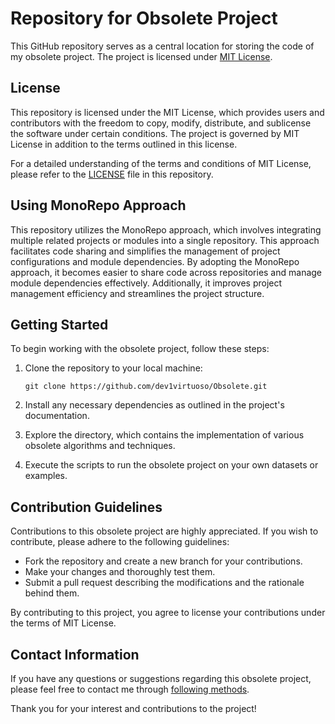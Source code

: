 # Repository for Obsolete Project

This GitHub repository serves as a central location for storing the code of my obsolete project. The project is licensed under [MIT License](LICENSE).

## License

This repository is licensed under the MIT License, which provides users and contributors with the freedom to copy, modify, distribute, and sublicense the software under certain conditions. The project is governed by MIT License in addition to the terms outlined in this license.

For a detailed understanding of the terms and conditions of MIT License, please refer to the [LICENSE](LICENSE) file in this repository.

## Using MonoRepo Approach

This repository utilizes the MonoRepo approach, which involves integrating multiple related projects or modules into a single repository. This approach facilitates code sharing and simplifies the management of project configurations and module dependencies. By adopting the MonoRepo approach, it becomes easier to share code across repositories and manage module dependencies effectively. Additionally, it improves project management efficiency and streamlines the project structure.

## Getting Started

To begin working with the obsolete project, follow these steps:

1. Clone the repository to your local machine:

   `
   git clone https://github.com/dev1virtuoso/Obsolete.git
   `

2. Install any necessary dependencies as outlined in the project's documentation.

3. Explore the directory, which contains the implementation of various obsolete algorithms and techniques.

4. Execute the scripts to run the obsolete project on your own datasets or examples.

## Contribution Guidelines

Contributions to this obsolete project are highly appreciated. If you wish to contribute, please adhere to the following guidelines:

- Fork the repository and create a new branch for your contributions.
- Make your changes and thoroughly test them.
- Submit a pull request describing the modifications and the rationale behind them.

By contributing to this project, you agree to license your contributions under the terms of MIT License.

## Contact Information

If you have any questions or suggestions regarding this obsolete project, please feel free to contact me through [following methods](https://github.com/dev1virtuoso/Documentation/blob/main/dev1virtuoso/Attachment/dev1virtuoso/carson-wu.md#contact).

Thank you for your interest and contributions to the project!
